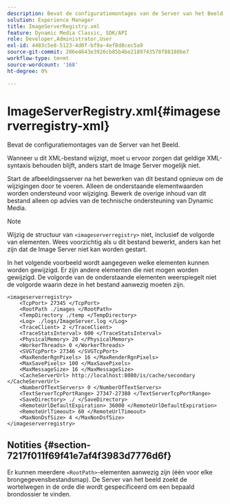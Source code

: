 ```yaml
---
description: Bevat de configuratiemontages van de Server van het Beeld.
solution: Experience Manager
title: ImageServerRegistry.xml
feature: Dynamic Media Classic, SDK/API
role: Developer,Administrator,User
exl-id: 4483c5e8-5123-4d0f-bf9a-4ef8d8cec5a9
source-git-commit: 206e4643e3926cb85b4be2189743578f88180be7
workflow-type: tm+mt
source-wordcount: '168'
ht-degree: 0%

---
```


# ImageServerRegistry.xml{#imageserverregistry-xml}

Bevat de configuratiemontages van de Server van het Beeld.

Wanneer u dit XML-bestand wijzigt, moet u ervoor zorgen dat geldige XML-syntaxis behouden blijft, anders start de Image Server mogelijk niet.

Start de afbeeldingsserver na het bewerken van dit bestand opnieuw om de wijzigingen door te voeren. Alleen de onderstaande elementwaarden worden ondersteund voor wijziging. Bewerk de overige inhoud van dit bestand alleen op advies van de technische ondersteuning van Dynamic Media.

>[!NOTE]
>
>Wijzig de structuur van `<imageserverregistry>` niet, inclusief de volgorde van elementen. Wees voorzichtig als u dit bestand bewerkt, anders kan het zijn dat de Image Server niet kan worden gestart.

In het volgende voorbeeld wordt aangegeven welke elementen kunnen worden gewijzigd. Er zijn andere elementen die niet mogen worden gewijzigd. De volgorde van de onderstaande elementen weerspiegelt niet de volgorde waarin deze in het bestand aanwezig moeten zijn.

```
<imageserverregistry>
    <TcpPort> 27345 </TcpPort>    
    <RootPath ./images </RootPath>
    <TempDirectory ./temp </TempDirectory>
    <Log> ./logs/ImageServer.log </Log>
    <TraceClient> 2 </TraceClient>
    <TraceStatsInterval> 600 </TraceStatsInterval>
    <PhysicalMemory> 20 </PhysicalMemory>
    <WorkerThreads> 0 </WorkerThreads>
    <SVGTcpPort> 27346 </SVGTcpPort>
    <MaxRenderRgnPixels> 16 </MaxRenderRgnPixels>
    <MaxSavePixels> 100 </MaxSavePixels>
    <MaxMessageSize> 16 </MaxMessageSize>
    <CacheServerUrl> http://localhost:8080/is/cache/secondary </CacheServerUrl>
    <NumberOfTextServers> 0 </NumberOfTextServers>
    <TextServerTcpPortRange> 27347-27380 </TextServerTcpPortRange>
    <SaveDirectory> ./ </SaveDirectory>
    <RemoteUrlDefaultExpiration> 36000 </RemoteUrlDefaultExpiration>
    <RemoteUrlTimeout> 60 </RemoteUrlTimeout>
    <MaxNonDsfSize> 4 </MaxNonDsfSize>
</imageserverregistry>
```

## Notities {#section-7217f011f69f41e7af4f3983d7776d6f}

Er kunnen meerdere `<RootPath>`-elementen aanwezig zijn (één voor elke brongegevensbestandsmap). De Server van het beeld zoekt de wortelwegen in de orde die wordt gespecificeerd om een bepaald brondossier te vinden.
